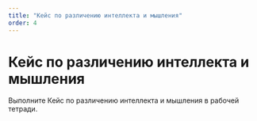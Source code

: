 ```yaml
---
title: "Кейс по различению интеллекта и мышления"
order: 4
---
```


# Кейс по различению интеллекта и мышления

Выполните Кейс по различению интеллекта и мышления в рабочей тетради.